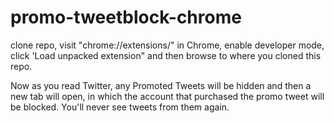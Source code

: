 # promo-tweetblock-chrome

clone repo, visit "chrome://extensions/" in Chrome, enable developer mode, click 'Load unpacked extension" and then browse to where you cloned this repo.

Now as you read Twitter, any Promoted Tweets will be hidden and then a new tab will open, in which the account that purchased the promo tweet will be blocked.  You'll never see tweets from them again.
